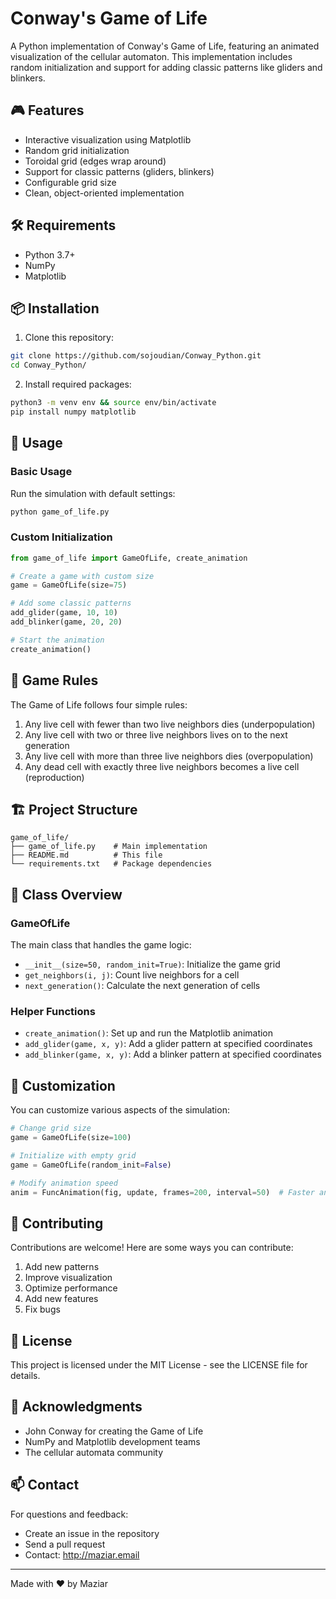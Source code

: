 # Conway's Game of Life

A Python implementation of Conway's Game of Life, featuring an animated visualization of the cellular automaton. This implementation includes random initialization and support for adding classic patterns like gliders and blinkers.

## 🎮 Features

- Interactive visualization using Matplotlib
- Random grid initialization
- Toroidal grid (edges wrap around)
- Support for classic patterns (gliders, blinkers)
- Configurable grid size
- Clean, object-oriented implementation

## 🛠️ Requirements

- Python 3.7+
- NumPy
- Matplotlib

## 📦 Installation

1. Clone this repository:
```bash
git clone https://github.com/sojoudian/Conway_Python.git
cd Conway_Python/
```

2. Install required packages:
```bash
python3 -m venv env && source env/bin/activate
pip install numpy matplotlib
```

## 🚀 Usage

### Basic Usage

Run the simulation with default settings:

```python
python game_of_life.py
```

### Custom Initialization

```python
from game_of_life import GameOfLife, create_animation

# Create a game with custom size
game = GameOfLife(size=75)

# Add some classic patterns
add_glider(game, 10, 10)
add_blinker(game, 20, 20)

# Start the animation
create_animation()
```

## 🎲 Game Rules

The Game of Life follows four simple rules:

1. Any live cell with fewer than two live neighbors dies (underpopulation)
2. Any live cell with two or three live neighbors lives on to the next generation
3. Any live cell with more than three live neighbors dies (overpopulation)
4. Any dead cell with exactly three live neighbors becomes a live cell (reproduction)

## 🏗️ Project Structure

```
game_of_life/
├── game_of_life.py    # Main implementation
├── README.md          # This file
└── requirements.txt   # Package dependencies
```

## 🎯 Class Overview

### GameOfLife

The main class that handles the game logic:

- `__init__(size=50, random_init=True)`: Initialize the game grid
- `get_neighbors(i, j)`: Count live neighbors for a cell
- `next_generation()`: Calculate the next generation of cells

### Helper Functions

- `create_animation()`: Set up and run the Matplotlib animation
- `add_glider(game, x, y)`: Add a glider pattern at specified coordinates
- `add_blinker(game, x, y)`: Add a blinker pattern at specified coordinates

## 🎨 Customization

You can customize various aspects of the simulation:

```python
# Change grid size
game = GameOfLife(size=100)

# Initialize with empty grid
game = GameOfLife(random_init=False)

# Modify animation speed
anim = FuncAnimation(fig, update, frames=200, interval=50)  # Faster animation
```

## 🤝 Contributing

Contributions are welcome! Here are some ways you can contribute:

1. Add new patterns
2. Improve visualization
3. Optimize performance
4. Add new features
5. Fix bugs

## 📜 License

This project is licensed under the MIT License - see the LICENSE file for details.

## 🙏 Acknowledgments

- John Conway for creating the Game of Life
- NumPy and Matplotlib development teams
- The cellular automata community

## 📫 Contact

For questions and feedback:
- Create an issue in the repository
- Send a pull request
- Contact: http://maziar.email

---
Made with ❤️  by Maziar

